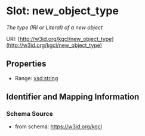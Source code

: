 # Slot: new_object_type
_The type (IRI or Literal) of a new object_


URI: [http://w3id.org/kgcl/new_object_type](http://w3id.org/kgcl/new_object_type)



<!-- no inheritance hierarchy -->


## Properties

 * Range: [xsd:string](xsd:string)



## Identifier and Mapping Information







### Schema Source


* from schema: https://w3id.org/kgcl



